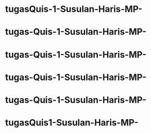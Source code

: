 # tugasQuis-1-Susulan-Haris-MP-
# tugas-Quis-1-Susulan-Haris-MP-
# tugas-Quis-1-Susulan-Haris-MP-
# tugas-Quis-1-Susulan-Haris-MP-
# tugas-Quis-1-Susulan-Haris-MP-
# tugasQuis1-Susulan-Haris-MP-
